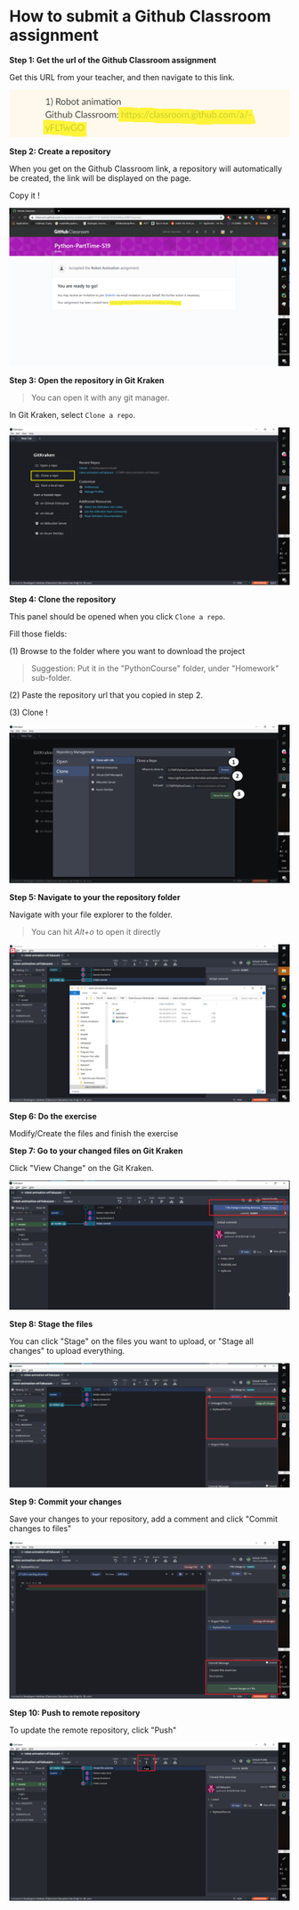 # How to submit a Github Classroom assignment



**Step 1: Get the url of the Github Classroom assignment**

Get this URL from your teacher, and then navigate to this link.

![slack message](files/slack_msg.png)



**Step 2: Create a repository**

When you get on the Github Classroom link, a repository will automatically be created, the link will be displayed on the page.

Copy it !

![Create a repository](files/link_to_repo.png)



**Step 3: Open the repository in Git Kraken**

> You can open it with any git manager.

In Git Kraken, select `Clone a repo`.

![kraken_clone](files\kraken_clone.png)



**Step 4: Clone the repository**

This panel should be opened when you click `Clone a repo`.

Fill those fields:

(1) Browse to the folder where you want to download the project 

> Suggestion: Put it in the "PythonCourse" folder, under "Homework" sub-folder.

(2)  Paste the repository url that you copied in step 2.

(3) Clone !

![kraken_clone2](files\kraken_clone2.png)



**Step 5: Navigate to your the repository folder**

Navigate with your file explorer to the folder. 

> You can hit *Alt+o* to open it directly

![navigate](files\navigate.png)



**Step 6: Do the exercise**

Modify/Create the files and finish the exercise



**Step 7: Go to your changed files on Git Kraken**

Click "View Change" on the Git Kraken.

![after_ex_view_change](files\after_ex_view_change.png)



**Step 8: Stage the files**

You can click "Stage" on the files you want to upload, or "Stage all changes" to upload everything.

![stage_files](files\stage_files.png)



**Step 9: Commit your changes**

Save your changes to your repository, add a comment and click "Commit changes to files"

![commit](files\commit.png)



**Step 10: Push to remote repository**

To update the remote repository, click "Push"

![push](files\push.png)